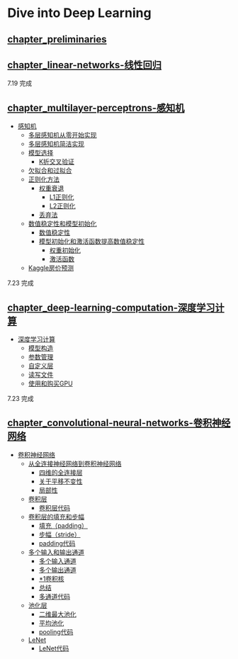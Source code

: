 <!--
 * @Author       : JonnyZhang 71881972+jonnyzhang02@users.noreply.github.com
 * @LastEditTime : 2023-07-24 11:31
 * @FilePath     : \d2l-zh-pytorch\README.md
 * 
 * coded by ZhangYang@BUPT, my email is zhangynag0207@bupt.edu.cn
-->
# Dive into Deep Learning

## [chapter_preliminaries](./chapter_preliminaries/linear-algebra.ipynb)

## [chapter_linear-networks-线性回归](./chapter_linear-networks/.md)

7.19 完成

## [chapter_multilayer-perceptrons-感知机](./chapter_multilayer-perceptrons/.md/)

- [感知机](./chapter_multilayer-perceptrons/.md#%E6%84%9F%E7%9F%A5%E6%9C%BA)
    - [多层感知机从零开始实现](./chapter_multilayer-perceptrons/.md#%E5%A4%9A%E5%B1%82%E6%84%9F%E7%9F%A5%E6%9C%BA%E4%BB%8E%E9%9B%B6%E5%BC%80%E5%A7%8B%E5%AE%9E%E7%8E%B0)
    - [多层感知机简洁实现](./chapter_multilayer-perceptrons/.md#%E5%A4%9A%E5%B1%82%E6%84%9F%E7%9F%A5%E6%9C%BA%E7%AE%80%E6%B4%81%E5%AE%9E%E7%8E%B0)
    - [模型选择](./chapter_multilayer-perceptrons/.md#%E6%A8%A1%E5%9E%8B%E9%80%89%E6%8B%A9)
        - [K折交叉验证](./chapter_multilayer-perceptrons/.md#k%E6%8A%98%E4%BA%A4%E5%8F%89%E9%AA%8C%E8%AF%81)
    - [欠拟合和过拟合](./chapter_multilayer-perceptrons/.md#%E6%AC%A0%E6%8B%9F%E5%90%88%E5%92%8C%E8%BF%87%E6%8B%9F%E5%90%88)
    - [正则化方法](./chapter_multilayer-perceptrons/.md#%E6%AD%A3%E5%88%99%E5%8C%96%E6%96%B9%E6%B3%95)
        - [权重衰退](./chapter_multilayer-perceptrons/.md#%E6%9D%83%E9%87%8D%E8%A1%B0%E9%80%80)
            - [L1正则化](./chapter_multilayer-perceptrons/.md#l1%E6%AD%A3%E5%88%99%E5%8C%96)
            - [L2正则化](./chapter_multilayer-perceptrons/.md#l2%E6%AD%A3%E5%88%99%E5%8C%96)
        - [丢弃法](./chapter_multilayer-perceptrons/.md#%E4%B8%A2%E5%BC%83%E6%B3%95)
    - [数值稳定性和模型初始化](./chapter_multilayer-perceptrons/.md#%E6%95%B0%E5%80%BC%E7%A8%B3%E5%AE%9A%E6%80%A7%E5%92%8C%E6%A8%A1%E5%9E%8B%E5%88%9D%E5%A7%8B%E5%8C%96)
        - [数值稳定性](./chapter_multilayer-perceptrons/.md#%E6%95%B0%E5%80%BC%E7%A8%B3%E5%AE%9A%E6%80%A7)
        - [模型初始化和激活函数提高数值稳定性](./chapter_multilayer-perceptrons/.md#%E6%A8%A1%E5%9E%8B%E5%88%9D%E5%A7%8B%E5%8C%96%E5%92%8C%E6%BF%80%E6%B4%BB%E5%87%BD%E6%95%B0%E6%8F%90%E9%AB%98%E6%95%B0%E5%80%BC%E7%A8%B3%E5%AE%9A%E6%80%A7)
            - [权重初始化](./chapter_multilayer-perceptrons/.md#%E6%9D%83%E9%87%8D%E5%88%9D%E5%A7%8B%E5%8C%96)
            - [激活函数](./chapter_multilayer-perceptrons/.md#%E6%BF%80%E6%B4%BB%E5%87%BD%E6%95%B0)
    - [Kaggle房价预测](./chapter_multilayer-perceptrons/.md#kaggle%E6%88%BF%E4%BB%B7%E9%A2%84%E6%B5%8B)

7.23 完成

## [chapter_deep-learning-computation-深度学习计算](./chapter_deep-learning-computation/.md)

- [深度学习计算](./chapter_deep-learning-computation/.md#%E6%B7%B1%E5%BA%A6%E5%AD%A6%E4%B9%A0%E8%AE%A1%E7%AE%97)
    - [模型构造](./chapter_deep-learning-computation/.md#%E6%A8%A1%E5%9E%8B%E6%9E%84%E9%80%A0)
    - [参数管理](./chapter_deep-learning-computation/.md#%E5%8F%82%E6%95%B0%E7%AE%A1%E7%90%86)
    - [自定义层](./chapter_deep-learning-computation/.md#%E8%87%AA%E5%AE%9A%E4%B9%89%E5%B1%82)
    - [读写文件](./chapter_deep-learning-computation/.md#%E8%AF%BB%E5%86%99%E6%96%87%E4%BB%B6)
    - [使用和购买GPU](./chapter_deep-learning-computation/.md#%E4%BD%BF%E7%94%A8%E5%92%8C%E8%B4%AD%E4%B9%B0gpu)

7.23 完成

## [chapter_convolutional-neural-networks-卷积神经网络](./chapter_convolutional-neural-networks/.md)  

- [卷积神经网络](./chapter_convolutional-neural-networks/.md#%E5%8D%B7%E7%A7%AF%E7%A5%9E%E7%BB%8F%E7%BD%91%E7%BB%9C)
    - [从全连接神经网络到卷积神经网络](./chapter_convolutional-neural-networks/.md#%E4%BB%8E%E5%85%A8%E8%BF%9E%E6%8E%A5%E7%A5%9E%E7%BB%8F%E7%BD%91%E7%BB%9C%E5%88%B0%E5%8D%B7%E7%A7%AF%E7%A5%9E%E7%BB%8F%E7%BD%91%E7%BB%9C)
        - [四维的全连接层](./chapter_convolutional-neural-networks/.md#%E5%9B%9B%E7%BB%B4%E7%9A%84%E5%85%A8%E8%BF%9E%E6%8E%A5%E5%B1%82)
        - [关于平移不变性](./chapter_convolutional-neural-networks/.md#%E5%85%B3%E4%BA%8E%E5%B9%B3%E7%A7%BB%E4%B8%8D%E5%8F%98%E6%80%A7)
        - [局部性](./chapter_convolutional-neural-networks/.md#%E5%B1%80%E9%83%A8%E6%80%A7)
    - [卷积层](./chapter_convolutional-neural-networks/.md#%E5%8D%B7%E7%A7%AF%E5%B1%82)
        - [卷积层代码](./chapter_convolutional-neural-networks/.md#%E5%8D%B7%E7%A7%AF%E5%B1%82%E4%BB%A3%E7%A0%81)
    - [卷积层的填充和步幅](./chapter_convolutional-neural-networks/.md#%E5%8D%B7%E7%A7%AF%E5%B1%82%E7%9A%84%E5%A1%AB%E5%85%85%E5%92%8C%E6%AD%A5%E5%B9%85)
        - [填充（padding）](./chapter_convolutional-neural-networks/.md#%E5%A1%AB%E5%85%85padding)
        - [步幅（stride）](./chapter_convolutional-neural-networks/.md#%E6%AD%A5%E5%B9%85stride)
        - [padding代码](./chapter_convolutional-neural-networks/.md#padding%E4%BB%A3%E7%A0%81)
    - [多个输入和输出通道](./chapter_convolutional-neural-networks/.md#%E5%A4%9A%E4%B8%AA%E8%BE%93%E5%85%A5%E5%92%8C%E8%BE%93%E5%87%BA%E9%80%9A%E9%81%93)
        - [多个输入通道](./chapter_convolutional-neural-networks/.md#%E5%A4%9A%E4%B8%AA%E8%BE%93%E5%85%A5%E9%80%9A%E9%81%93)
        - [多个输出通道](./chapter_convolutional-neural-networks/.md#%E5%A4%9A%E4%B8%AA%E8%BE%93%E5%87%BA%E9%80%9A%E9%81%93)
        - [*1卷积核](./chapter_convolutional-neural-networks/.md#1%E5%8D%B7%E7%A7%AF%E6%A0%B8)
        - [总结](./chapter_convolutional-neural-networks/.md#%E6%80%BB%E7%BB%93)
        - [多通道代码](./chapter_convolutional-neural-networks/.md#%E5%A4%9A%E9%80%9A%E9%81%93%E4%BB%A3%E7%A0%81)
    - [池化层](./chapter_convolutional-neural-networks/.md#%E6%B1%A0%E5%8C%96%E5%B1%82)
        - [二维最大池化](./chapter_convolutional-neural-networks/.md#%E4%BA%8C%E7%BB%B4%E6%9C%80%E5%A4%A7%E6%B1%A0%E5%8C%96)
        - [平均池化](./chapter_convolutional-neural-networks/.md#%E5%B9%B3%E5%9D%87%E6%B1%A0%E5%8C%96)
        - [pooling代码](./chapter_convolutional-neural-networks/.md#pooling%E4%BB%A3%E7%A0%81)
    - [LeNet](./chapter_convolutional-neural-networks/.md#lenet)
        - [LeNet代码](./chapter_convolutional-neural-networks/.md#lenet%E4%BB%A3%E7%A0%81)





